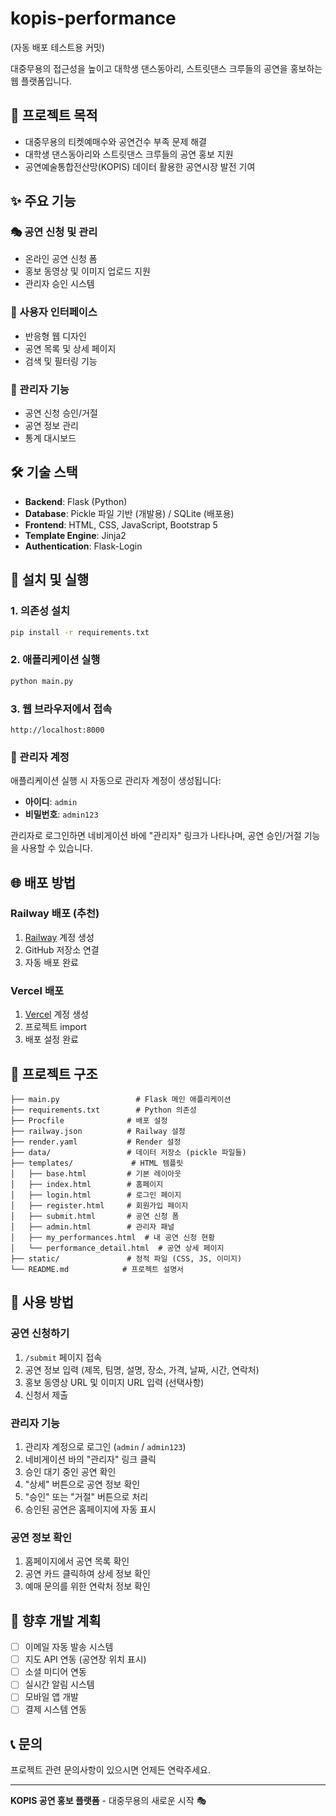 # kopis-performance

(자동 배포 테스트용 커밋)

대중무용의 접근성을 높이고 대학생 댄스동아리, 스트릿댄스 크루들의 공연을 홍보하는 웹 플랫폼입니다.

## 🎯 프로젝트 목적

- 대중무용의 티켓예매수와 공연건수 부족 문제 해결
- 대학생 댄스동아리와 스트릿댄스 크루들의 공연 홍보 지원
- 공연예술통합전산망(KOPIS) 데이터 활용한 공연시장 발전 기여

## ✨ 주요 기능

### 🎭 공연 신청 및 관리
- 온라인 공연 신청 폼
- 홍보 동영상 및 이미지 업로드 지원
- 관리자 승인 시스템

### 📱 사용자 인터페이스
- 반응형 웹 디자인
- 공연 목록 및 상세 페이지
- 검색 및 필터링 기능

### 🔧 관리자 기능
- 공연 신청 승인/거절
- 공연 정보 관리
- 통계 대시보드

## 🛠 기술 스택

- **Backend**: Flask (Python)
- **Database**: Pickle 파일 기반 (개발용) / SQLite (배포용)
- **Frontend**: HTML, CSS, JavaScript, Bootstrap 5
- **Template Engine**: Jinja2
- **Authentication**: Flask-Login

## 🚀 설치 및 실행

### 1. 의존성 설치
```bash
pip install -r requirements.txt
```

### 2. 애플리케이션 실행
```bash
python main.py
```

### 3. 웹 브라우저에서 접속
```
http://localhost:8000
```

### 🔐 관리자 계정

애플리케이션 실행 시 자동으로 관리자 계정이 생성됩니다:
- **아이디**: `admin`
- **비밀번호**: `admin123`

관리자로 로그인하면 네비게이션 바에 "관리자" 링크가 나타나며, 공연 승인/거절 기능을 사용할 수 있습니다.

## 🌐 배포 방법

### Railway 배포 (추천)
1. [Railway](https://railway.app) 계정 생성
2. GitHub 저장소 연결
3. 자동 배포 완료

### Vercel 배포
1. [Vercel](https://vercel.com) 계정 생성
2. 프로젝트 import
3. 배포 설정 완료

## 📁 프로젝트 구조

```
├── main.py                 # Flask 메인 애플리케이션
├── requirements.txt        # Python 의존성
├── Procfile              # 배포 설정
├── railway.json          # Railway 설정
├── render.yaml           # Render 설정
├── data/                 # 데이터 저장소 (pickle 파일들)
├── templates/             # HTML 템플릿
│   ├── base.html         # 기본 레이아웃
│   ├── index.html        # 홈페이지
│   ├── login.html        # 로그인 페이지
│   ├── register.html     # 회원가입 페이지
│   ├── submit.html       # 공연 신청 폼
│   ├── admin.html        # 관리자 패널
│   ├── my_performances.html  # 내 공연 신청 현황
│   └── performance_detail.html  # 공연 상세 페이지
├── static/               # 정적 파일 (CSS, JS, 이미지)
└── README.md            # 프로젝트 설명서
```

## 🎪 사용 방법

### 공연 신청하기
1. `/submit` 페이지 접속
2. 공연 정보 입력 (제목, 팀명, 설명, 장소, 가격, 날짜, 시간, 연락처)
3. 홍보 동영상 URL 및 이미지 URL 입력 (선택사항)
4. 신청서 제출

### 관리자 기능
1. 관리자 계정으로 로그인 (`admin` / `admin123`)
2. 네비게이션 바의 "관리자" 링크 클릭
3. 승인 대기 중인 공연 확인
4. "상세" 버튼으로 공연 정보 확인
5. "승인" 또는 "거절" 버튼으로 처리
6. 승인된 공연은 홈페이지에 자동 표시

### 공연 정보 확인
1. 홈페이지에서 공연 목록 확인
2. 공연 카드 클릭하여 상세 정보 확인
3. 예매 문의를 위한 연락처 정보 확인

## 🔮 향후 개발 계획

- [ ] 이메일 자동 발송 시스템
- [ ] 지도 API 연동 (공연장 위치 표시)
- [ ] 소셜 미디어 연동
- [ ] 실시간 알림 시스템
- [ ] 모바일 앱 개발
- [ ] 결제 시스템 연동

## 📞 문의

프로젝트 관련 문의사항이 있으시면 언제든 연락주세요.

---

**KOPIS 공연 홍보 플랫폼** - 대중무용의 새로운 시작 🎭 